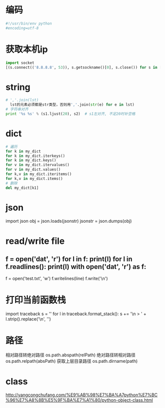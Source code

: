# 编码
```py
#!/usr/bin/env python
#encoding=utf-8
```


# 获取本机ip
```py
import socket
[(s.connect(('8.8.8.8', 53)), s.getsockname()[0], s.close()) for s in [socket.socket(socket.AF_INET, socket.SOCK_DGRAM)]][0][1]
```


# string
```py
# ','.join(lst)
  lst的元素必须都是str类型，否则用','.join(str(e) for e in lst)
# 字符串对齐
print '%s %s' % (s1.ljust(20), s2)  # s1左对齐, 不足20时补空格
```


# dict
```py
# 遍历
for k in my_dict
for k in my_dict.iterkeys()
for k in my_dict.keys()
for v in my_dict.itervalues()
for v in my_dict.values()
for k,v in my_dict.iteritems()
for k,v in my_dict.items()
# 删除
del my_dict[k1]
```


# json
import json
obj = json.loads(jsonstr)
jsonstr = json.dumps(obj)


# read/write file
f = open('dat', 'r')
for l in f:
  print(l)
for l in f.readlines():
  print(l)
with open('dat', 'r') as f:
--
f = open('test.txt', 'w')
f.writelines(line)
f.write('\n')


# 打印当前函数栈
import traceback
s = ''
for l in traceback.format_stack():
  s += '\n  > ' + l.strip().replace('\n', '')


# 路径
相对路径转绝对路径
  os.path.abspath(relPath)
绝对路径转相对路径
  os.path.relpath(absPath)
获取上层目录路径
  os.path.dirname(path)


# class
http://yangcongchufang.com/%E9%AB%98%E7%BA%A7python%E7%BC%96%E7%A8%8B%E5%9F%BA%E7%A1%80/python-object-class.html
